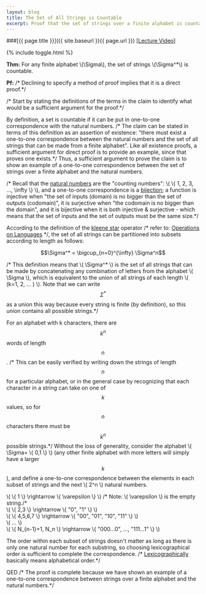 ```yaml
---
layout: blog
title: The Set of All Strings is Countable
excerpt: Proof that the set of strings over a finite alphabet is countable.
---
```


###[{{ page.title }}]({{ site.baseurl }}{{ page.url }}) [[Lecture Video](https://www.udacity.com/course/viewer#!/c-ud557/l-1719018606/m-1814528654)]

{% include toggle.html %}

**Thm:** For any finite alphabet \\(\Sigma\\), the set of strings \\(\Sigma^*\\) is countable.

**Pf:**  <span class="comment">/* Declining to specify a method of proof implies that it is a direct proof.*/</span>

<span class="comment">/* Start by stating the definitions of the terms in the claim to identify what would be a sufficient argument for the proof.*/</span>

By definition, a set is countable if it can be put in one-to-one correspondence with the natural numbers. <span class="comment">/* The claim can be stated in terms of this definition as an assertion of existence: "there must exist a one-to-one correspondence between the natural numbers and the set of all strings that can be made from a finite alphabet". Like all existence proofs, a sufficient argument for direct proof is to provide an example, since that proves one exists.*/</span> Thus, a sufficient argument to prove the claim is to show an example of a one-to-one correspondence between the set of strings over a finite alphabet and the natural numbers.

<span class="comment">/* Recall that the [natural numbers](https://en.wikipedia.org/wiki/Natural_number) are the "counting numbers": \\( \\{ 1, 2, 3, ..., \infty \\} \\), and a one-to-one correspondence is a [bijection](https://en.wikipedia.org/wiki/Bijection,_injection_and_surjection); a function is injective when "the set of inputs (domain) is no bigger than the set of outputs (codomain)", it is surjective when "the codomain is no bigger than the domain", and it is bijective when it is both injective & surjective - which means that the set of inputs and the set of outputs must be the same size.*/</span>

According to the definition of the [kleene star](https://en.wikipedia.org/wiki/Kleene_star) operator<span class="comment"> /* refer to: [Operations on Languages](https://www.udacity.com/course/viewer#!/c-ud557/l-1719018606/m-4909409536) */</span>, the set of all strings can be partitioned into subsets according to length as follows:

$$\Sigma^* = \bigcup_{n=0}^{\infty} \Sigma^n$$

<span class="comment">/* This definition means that \\( \Sigma^* \\) is the set of all strings that can be made by concatenating any combination of letters from the alphabet \\( \Sigma \\), which is equivalent to the union of all strings of each length \\( (k=1, 2, ... ) \\). Note that we can write $$\Sigma^*$$ as a union this way because every string is finite (by definition), so this union contains all possible strings.*/</span>

For an alphabet with k characters, there are $$k^n$$ words of length $$n$$. <span class="comment">/* This can be easily verified by writing down the strings of length $$n$$ for a particular alphabet, or in the general case by recognizing that each character in a string can take on one of $$k$$ values, so for $$n$$ characters there must be $$k^n$$ possible strings.*/</span> Without the loss of generality, consider the alphabet \\( \Sigma= \\{ 0,1 \\} \\) (any other finite alphabet with more letters will simply have a larger $$k$$), and define a one-to-one correspondence between the elements in each subset of strings and the next \\( 2^n \\) natural numbers.

\\( \\{ 1 \\} \rightarrow \\{ \varepsilon \\} \\)  <span class="comment">/* Note: \\( \varepsilon \\) is the empty string./*</span><br>
\\( \\{ 2,3 \\} \rightarrow \\{ "0", "1" \\} \\)<br>
\\( \\{ 4,5,6,7 \\} \rightarrow \\{ "00", "01", "10", "11" \\} \\)<br>
\\( ... \\)<br>
\\( \\{ N_{n-1}+1, N_n \\} \rightarrow \\{ "000...0", ..., "111...1" \\} \\)

The order within each subset of strings doesn't matter as long as there is only one natural number for each substring, so choosing lexicographical order is sufficient to complete the correspondence. <span class="comment">/* [Lexicographically](https://en.wikipedia.org/wiki/Lexicographical_order) basically means alphabetical order.*/</span>

QED <span class="comment">/* The proof is complete because we have shown an example of a one-to-one correspondence between strings over a finite alphabet and the natural numbers.*/</span>
